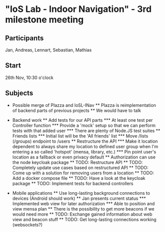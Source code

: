 # "IoS Lab - Indoor Navigation" - 3rd milestone meeting

## Participants
Jan, Andreas, Lennart, Sebastian, Mathias

## Start
26th Nov, 10:30 o'clock

## Subjects

* Possible merge of PIazza and IoSL-INav
** PIazza is reimplementation of backend parts of previous projects
** We would have to talk

* Backend work
** Add tests for our API parts
*** At least one test per Controller function
*** Provide a 'mock' setup so that we can perform tests with that added user
*** There are plenty of Node.JS test suites
** Friends lists
*** Initial list will be the 'All friends' list
*** Move /lists (/groups) endpoint to /users
** Restructure the API
*** Make it location dependent to always share my location to defined user group when I'm entering a so called 'hotspot' (mensa, library, etc.)
*** Pin point user's location as a fallback or even privacy default
** Authorization can use the node keycloak package
** TODO: Restructure API
** TODO: Completely update use cases based on restructured API
** TODO: Come up with a solution for removing users from a location
** TODO: Add a docker compose file
** TODO: Have a look at the keycloak package
** TODO: Implement tests for backend controllers

* Mobile applications
** Use long-lasting background connections to devices (Android should work)
** Jan presents current status
*** Implemented web view for later authorization
*** Able to position and view mensa plan
** There is the possibility to get more beacons if we would need more
** TODO: Exchange gained information about web view and beacon stuff
** TODO: Get long-lasting connections working (websockets?)